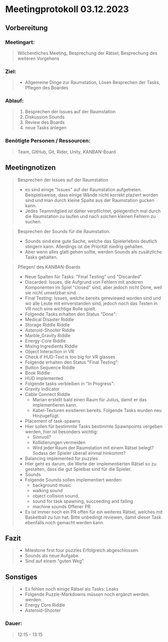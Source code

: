 # Meetingprotokoll 03.12.2023

## Vorbereitung
### Meetingart:
> Wöchentliches Meeting, Besprechung der Rätsel, Besprechung des weiteren Vorgehens

### Ziel:
>- Allgemeine Dinge zur Raumstation, Lösen Besprechen der Tasks, Pflegen des Boardes

### Ablauf:
>1. Besprechen der Issues auf der Raumstation
>2. Diskussion Sounds
>2. Review des Boards
>3. neue Tasks anlegen

### Benötigte Personen / Ressourcen:
> Team, GitHub, Git, Rider, Unity, KANBAN-Board

## Meetingnotizen
> Besprechen der Issues auf der Raumstation
>- es sind einige "Issues" auf der Raumstation aufgetreten. Beispielsweise, dass einige Wände nicht korrekt plaziert 
   worden sind und man durch kleine Spalte aus der Raumstation gucken kann.
>- Jedes Teammitglied ist daher verpflichtet, gelegentlich mal durch die Raumstation zu laufen und nach solchen kleinen 
   Fehlern zu suchen.

> Besprechen der Sounds für die Raumstation.
>- Sounds sind eine gute Sache, welche das Spielerlebnis deutlich steigern kann. Allerdings ist die Priorität
   niedrig gehalten. 
>- Aber wenn alles glatt gehen sollte, werden Sounds als zusätzliche Tasks gehalten.

> Pflegen/ des KANBAN-Boards
>- Neue Spalten für Tasks: "Final Testing" und "Discarded"
>- Discarded: Issues, die Aufgrund von Fehlern mit anderen Komponenten im Spiel "closed" sind, aber jedoch nicht Done, weil
   sie nicht umsetzbar sind.
>- Final Testing: Issues, welche bereits gereviewed worden sind und wo alle Leute mit einverstanden sind, jedoch noch
   das Testen in VR noch eine wichtige Rolle spielt.
>- Folgende Tasks erhalten den Status "Done":
>  - Medical Disaster Riddle
>  - Storage Riddle Riddle
>  - Asteroid-Shooter Riddle
>  - Marble_Gravity Riddle
>  - Energy-Core Riddle
>  - Mixing Ingredients Riddle
>  - Object Interaction in VR
>  - Check if HUD-Text is too big for VR glasses
>- Folgende erhalten den Status "Final Testing":
>  - Button Sequence Riddle
>  - Book Riddle
>  - HUD implemented
>- Folgende tasks verbleiben in "In Progress":
>  - Gravity Indicator
>  - Cable Connect Riddle
>    - Marian erstellt bald einen Raum für Julius, damit er das implementieren kann.
>    - Kabel-Texturen existieren bereits.
> Folgende Tasks wurden neu Hinzugefügt:
>- Placement of task-spawns
>  - Hier sollen für bestimmte Tasks bestimmte Spawnpoints vergeben werden, hier ist besonders wichtig:
>    - Sinnvoll?
>    - Kollidierungen vermeiden
>    - Wird jeder Raum der Raumstation mit einem Rätsel belegt? Sodass der Spieler überall
       einmal hinkommt?
>- Balancing implemented for puzzles
>  - Hier geht es darum, die Werte der implementierten Rätsel so zu gestalten, dass die gut Spielbar sind für die Spieler.
>- Sounds
>  - Folgende Sounds sollen implementiert werden:
>    - background music
>    - walking sound
>    - object collision sound.
>    - sound for task spawning, succeeding and failing
>    - machine sounds
> Offener PR
>- Es ist immer noch ein PR offen für ein weiteres Rätsel, welches mit Basketball zu tun hat. Bitte
   unbedingt reviewen, damit dieser Task ebenfalls noch gemacht werden kann. 

## Fazit
>- Milestone first four puzzles Erfolgreich abgeschlossen.
>- Sounds als neue Aufgabe.
>- Sind auf einem "guten Weg"

## Sonstiges

>- Es fehlen noch einige Rätsel als Tasks: Leaks 
>- Folgende Puzzle-Markdowns müssen noch ergänzt werden. werden:
>  - Energy Core Riddle
>  - Asteroid-Shooter

### Dauer:
> 12:15 - 13:15
